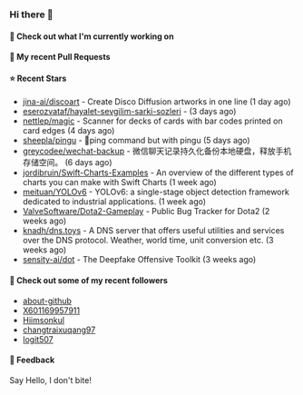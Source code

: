 ### Hi there 👋

#### 👷 Check out what I'm currently working on

#### 🔨 My recent Pull Requests


#### ⭐ Recent Stars

- [jina-ai/discoart](https://github.com/jina-ai/discoart) - Create Disco Diffusion artworks in one line (1 day ago)
- [eserozvataf/hayalet-sevgilim-sarki-sozleri](https://github.com/eserozvataf/hayalet-sevgilim-sarki-sozleri) -  (3 days ago)
- [nettlep/magic](https://github.com/nettlep/magic) - Scanner for decks of cards with bar codes printed on card edges (4 days ago)
- [sheepla/pingu](https://github.com/sheepla/pingu) - 🐧ping command but with pingu (5 days ago)
- [greycodee/wechat-backup](https://github.com/greycodee/wechat-backup) - 微信聊天记录持久化备份本地硬盘，释放手机存储空间。 (6 days ago)
- [jordibruin/Swift-Charts-Examples](https://github.com/jordibruin/Swift-Charts-Examples) - An overview of the different types of charts you can make with Swift Charts (1 week ago)
- [meituan/YOLOv6](https://github.com/meituan/YOLOv6) - YOLOv6: a single-stage object detection framework dedicated to industrial applications. (1 week ago)
- [ValveSoftware/Dota2-Gameplay](https://github.com/ValveSoftware/Dota2-Gameplay) - Public Bug Tracker for Dota2 (2 weeks ago)
- [knadh/dns.toys](https://github.com/knadh/dns.toys) - A DNS server that offers useful utilities and services over the DNS protocol. Weather, world time, unit conversion etc. (3 weeks ago)
- [sensity-ai/dot](https://github.com/sensity-ai/dot) - The Deepfake Offensive Toolkit (3 weeks ago)

#### 👯 Check out some of my recent followers

- [about-github](https://github.com/about-github)
- [X601169957911](https://github.com/X601169957911)
- [Hiimsonkul](https://github.com/Hiimsonkul)
- [changtraixuqang97](https://github.com/changtraixuqang97)
- [logit507](https://github.com/logit507)

#### 💬 Feedback

Say Hello, I don't bite!